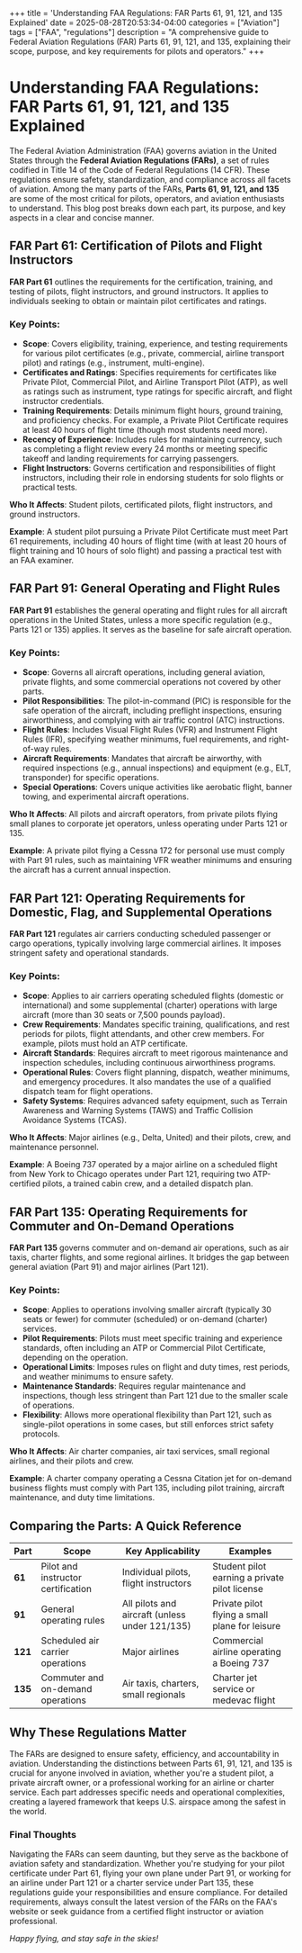 +++
title = 'Understanding FAA Regulations: FAR Parts 61, 91, 121, and 135 Explained'
date = 2025-08-28T20:53:34-04:00
categories = ["Aviation"]
tags = ["FAA", "regulations"]
description = "A comprehensive guide to Federal Aviation Regulations (FAR) Parts 61, 91, 121, and 135, explaining their scope, purpose, and key requirements for pilots and operators."
+++

# Understanding FAA Regulations: FAR Parts 61, 91, 121, and 135 Explained

The Federal Aviation Administration (FAA) governs aviation in the United States through the **Federal Aviation Regulations (FARs)**, a set of rules codified in Title 14 of the Code of Federal Regulations (14 CFR). These regulations ensure safety, standardization, and compliance across all facets of aviation. Among the many parts of the FARs, **Parts 61, 91, 121, and 135** are some of the most critical for pilots, operators, and aviation enthusiasts to understand. This blog post breaks down each part, its purpose, and key aspects in a clear and concise manner.

## FAR Part 61: Certification of Pilots and Flight Instructors

**FAR Part 61** outlines the requirements for the certification, training, and testing of pilots, flight instructors, and ground instructors. It applies to individuals seeking to obtain or maintain pilot certificates and ratings.

### Key Points:
- **Scope**: Covers eligibility, training, experience, and testing requirements for various pilot certificates (e.g., private, commercial, airline transport pilot) and ratings (e.g., instrument, multi-engine).
- **Certificates and Ratings**: Specifies requirements for certificates like Private Pilot, Commercial Pilot, and Airline Transport Pilot (ATP), as well as ratings such as instrument, type ratings for specific aircraft, and flight instructor credentials.
- **Training Requirements**: Details minimum flight hours, ground training, and proficiency checks. For example, a Private Pilot Certificate requires at least 40 hours of flight time (though most students need more).
- **Recency of Experience**: Includes rules for maintaining currency, such as completing a flight review every 24 months or meeting specific takeoff and landing requirements for carrying passengers.
- **Flight Instructors**: Governs certification and responsibilities of flight instructors, including their role in endorsing students for solo flights or practical tests.

**Who It Affects**: Student pilots, certificated pilots, flight instructors, and ground instructors.

**Example**: A student pilot pursuing a Private Pilot Certificate must meet Part 61 requirements, including 40 hours of flight time (with at least 20 hours of flight training and 10 hours of solo flight) and passing a practical test with an FAA examiner.

## FAR Part 91: General Operating and Flight Rules

**FAR Part 91** establishes the general operating and flight rules for all aircraft operations in the United States, unless a more specific regulation (e.g., Parts 121 or 135) applies. It serves as the baseline for safe aircraft operation.

### Key Points:
- **Scope**: Governs all aircraft operations, including general aviation, private flights, and some commercial operations not covered by other parts.
- **Pilot Responsibilities**: The pilot-in-command (PIC) is responsible for the safe operation of the aircraft, including preflight inspections, ensuring airworthiness, and complying with air traffic control (ATC) instructions.
- **Flight Rules**: Includes Visual Flight Rules (VFR) and Instrument Flight Rules (IFR), specifying weather minimums, fuel requirements, and right-of-way rules.
- **Aircraft Requirements**: Mandates that aircraft be airworthy, with required inspections (e.g., annual inspections) and equipment (e.g., ELT, transponder) for specific operations.
- **Special Operations**: Covers unique activities like aerobatic flight, banner towing, and experimental aircraft operations.

**Who It Affects**: All pilots and aircraft operators, from private pilots flying small planes to corporate jet operators, unless operating under Parts 121 or 135.

**Example**: A private pilot flying a Cessna 172 for personal use must comply with Part 91 rules, such as maintaining VFR weather minimums and ensuring the aircraft has a current annual inspection.

## FAR Part 121: Operating Requirements for Domestic, Flag, and Supplemental Operations

**FAR Part 121** regulates air carriers conducting scheduled passenger or cargo operations, typically involving large commercial airlines. It imposes stringent safety and operational standards.

### Key Points:
- **Scope**: Applies to air carriers operating scheduled flights (domestic or international) and some supplemental (charter) operations with large aircraft (more than 30 seats or 7,500 pounds payload).
- **Crew Requirements**: Mandates specific training, qualifications, and rest periods for pilots, flight attendants, and other crew members. For example, pilots must hold an ATP certificate.
- **Aircraft Standards**: Requires aircraft to meet rigorous maintenance and inspection schedules, including continuous airworthiness programs.
- **Operational Rules**: Covers flight planning, dispatch, weather minimums, and emergency procedures. It also mandates the use of a qualified dispatch team for flight operations.
- **Safety Systems**: Requires advanced safety equipment, such as Terrain Awareness and Warning Systems (TAWS) and Traffic Collision Avoidance Systems (TCAS).

**Who It Affects**: Major airlines (e.g., Delta, United) and their pilots, crew, and maintenance personnel.

**Example**: A Boeing 737 operated by a major airline on a scheduled flight from New York to Chicago operates under Part 121, requiring two ATP-certified pilots, a trained cabin crew, and a detailed dispatch plan.

## FAR Part 135: Operating Requirements for Commuter and On-Demand Operations

**FAR Part 135** governs commuter and on-demand air operations, such as air taxis, charter flights, and some regional airlines. It bridges the gap between general aviation (Part 91) and major airlines (Part 121).

### Key Points:
- **Scope**: Applies to operations involving smaller aircraft (typically 30 seats or fewer) for commuter (scheduled) or on-demand (charter) services.
- **Pilot Requirements**: Pilots must meet specific training and experience standards, often including an ATP or Commercial Pilot Certificate, depending on the operation.
- **Operational Limits**: Imposes rules on flight and duty times, rest periods, and weather minimums to ensure safety.
- **Maintenance Standards**: Requires regular maintenance and inspections, though less stringent than Part 121 due to the smaller scale of operations.
- **Flexibility**: Allows more operational flexibility than Part 121, such as single-pilot operations in some cases, but still enforces strict safety protocols.

**Who It Affects**: Air charter companies, air taxi services, small regional airlines, and their pilots and crew.

**Example**: A charter company operating a Cessna Citation jet for on-demand business flights must comply with Part 135, including pilot training, aircraft maintenance, and duty time limitations.

## Comparing the Parts: A Quick Reference

| **Part** | **Scope** | **Key Applicability** | **Examples** |
|----------|-----------|-----------------------|--------------|
| **61**   | Pilot and instructor certification | Individual pilots, flight instructors | Student pilot earning a private pilot license |
| **91**   | General operating rules | All pilots and aircraft (unless under 121/135) | Private pilot flying a small plane for leisure |
| **121**  | Scheduled air carrier operations | Major airlines | Commercial airline operating a Boeing 737 |
| **135**  | Commuter and on-demand operations | Air taxis, charters, small regionals | Charter jet service or medevac flight |

## Why These Regulations Matter

The FARs are designed to ensure safety, efficiency, and accountability in aviation. Understanding the distinctions between Parts 61, 91, 121, and 135 is crucial for anyone involved in aviation, whether you're a student pilot, a private aircraft owner, or a professional working for an airline or charter service. Each part addresses specific needs and operational complexities, creating a layered framework that keeps U.S. airspace among the safest in the world.

### Final Thoughts

Navigating the FARs can seem daunting, but they serve as the backbone of aviation safety and standardization. Whether you're studying for your pilot certificate under Part 61, flying your own plane under Part 91, or working for an airline under Part 121 or a charter service under Part 135, these regulations guide your responsibilities and ensure compliance. For detailed requirements, always consult the latest version of the FARs on the FAA's website or seek guidance from a certified flight instructor or aviation professional.

*Happy flying, and stay safe in the skies!*
